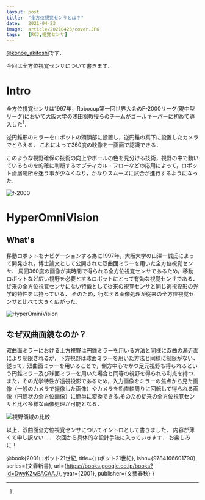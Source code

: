 ```yaml
---
layout: post
title:  "全方位視覚センサとは？"
date:   2021-04-23
image:  article/20210423/cover.JPG
tags:   [RCJ,視覚センサ]
---
```

[@konoe_akitoshi][@konoe_akitoshi]です．

今回は全方位視覚センサについて書きます．
# Intro
全方位視覚センサは1997年，Robocup第一回世界大会のF-2000リーグ(現中型リーグ)において大阪大学の浅田稔教授らのチームがゴールキーパーに初めて導入した[^1]．

逆円錐形のミラーをロボットの頭頂部に設置し，逆円錐の真下に設置したカメラでとらえる．
これによって360度の映像を一画面で認識できる．

このような視野確保の技術の向上やボールの色を見分ける技術，視野の中で動いているものを的確に判断するオプティカル・フローなどの応用によって，ロボット歯居場所を迷う事が少なくなり，かなりスムーズに試合が進行するようになった．

![f-2000](https://www2.sonycsl.co.jp/person/kitano/RoboCup/pict1.jpg "f-2000")

# HyperOmniVision
## What's
移動ロボットをナビゲーションする為に1997年，大阪大学の山澤一誠氏によって開発され，博士論文として公開された双曲面ミラーを用いた全方位視覚センサ．
周囲360度の画像が実時間で得られる全方位視覚センサであるため，移動ロボットなど広い視野を必要とするロボットにとって有効な視覚センサである．
従来の全方位視覚センサにない特徴として従来の視覚センサと同じ透視投影の光学的特性をは持っている．
そのため，行なえる画像処理が従来の全方位視覚センサと比べて大きく広がった．

![HyperOminiVision](https://robogaku.jp/content/images/history/087_02-300x227.jpg "HyperOminiVision")

## なぜ双曲面鏡なのか？
双曲面ミラーにおける上方視野は円錐ミラーを用いる方法と同様に双曲の漸近面により制限されるが，下方視野は球面ミラーを用いた方法と同様に制限がない．
従って，双曲面ミラーを用いることで，側方中心でかつ足元視野も得られるという円錐ミラー及び球面ミラーを用いた場合と同等の視野を得られる利点を持つ．
また，その光学特性が透視投影であるため，入力画像をミラーの焦点から見た画像（一般のカメラで撮像した画像）やカメラを鉛直軸周りに回転して得られる画像（円筒状の全方位画像）に簡単に変換できる.そのため従来の全方位視覚センサと比べ多様な画像処理が可能となる．

![視野領域の比較]({{site.baseurl}}/img/article/20210423/視野領域の比較.jpg)

以上．双曲面全方位視覚センサについてイントロとして書きました．
内容が薄くて申し訳ない．．．
次回から具体的な設計手法に入っていきます．
お楽しみに！




















[@konoe_akitoshi]: https://twitter.com/konoe_akitoshi
[^1]: 
@book{2001ロボット21世紀,
  title={ロボット21世紀},
  isbn={9784166601790},
  series={文春新書},
  url={https://books.google.co.jp/books?id=DwyKZwEACAAJ},
  year={2001},
  publisher={文藝春秋}
}
